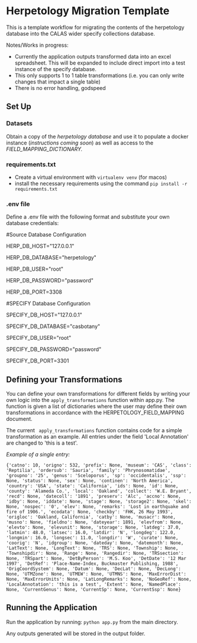 # Herpetology Migration Template

This is a template workflow for migrating the contents of the herpetology database into the CALAS wider specify collections database.


Notes/Works in progress:

* Currently the application outputs transformed data into an excel spreadsheet. This will be expanded to include direct import into a test instance of the specify database.
* This only supports 1 to 1 table transformations (i.e. you can only write changes that impact a single table)
* There is no error handling, godspeed

## Set Up

### Datasets

Obtain a copy of the *herpetology database* and use it to populate a docker instance (*instructions coming soon*) as well as access to the *FIELD_MAPPING_DICTIONARY.*

### requirements.txt

* Create a virtual environment with `virtualenv venv` (for macos)
* install the necessary requirements using the command `pip install -r requirements.txt`

### .env file

Define a .env file with the following format and substitute your own database credentials:

#Source Database Configuration

HERP_DB_HOST="127.0.0.1"

HERP_DB_DATABASE="herpetology"

HERP_DB_USER="root"

HERP_DB_PASSWORD="password"

HERP_DB_PORT=3308

#SPECIFY Database Configuration

SPECIFY_DB_HOST="127.0.0.1"

SPECIFY_DB_DATABASE="casbotany"

SPECIFY_DB_USER="root"

SPECIFY_DB_PASSWORD="password"

SPECIFY_DB_PORT=3301

## Defining your Transformations

You can define your own transformations for different fields by writing your own logic into the `apply_transformations` function within app.py. The function is given a list of dictionaries where the user may define their own transformations in accordance with the HERPETOLOGY_FIELD_MAPPING document. 

The current ` apply_transformations` function contains code for a simple transformation as an example. All entries under the field 'Local Annotation' are changed to 'this is a test'.

*Example of a single entry:*

```
{'catno': 10, 'origno': 532, 'prefix': None, 'museum': 'CAS', 'class': 'Reptilia', 'ordersub': 'Sauria', 'family': 'Phrynosomatidae', 'groupno': '25', 'genus': 'Sceloporus', 'sp': 'occidentalis', 'ssp': None, 'status': None, 'sex': None, 'continen': 'North America', 'country': 'USA', 'state': 'California', 'ids': None, 'id': None, 'county': 'Alameda Co.', 'local': 'Oakland', 'collect': 'W.E. Bryant', 'recd': None, 'datecoll': '1891', 'preserv': 'Alc', 'accno': None, 'idby': None, 'iddate': None, 'stage': None, 'storage2': None, 'skel': None, 'nospec': '0', 'elev': None, 'remarks': 'Lost in earthquake and fire of 1906.', 'ecodata': None, 'checkby': 'FHK, 26 May 1993', 'origloc': 'Oakland, California', 'catby': None, 'musacr': None, 'musno': None, 'fieldno': None, 'dateyear': 1891, 'elevfrom': None, 'elevto': None, 'elevunit': None, 'storage': None, 'latdeg': 37.0, 'latmin': 48.0, 'latsec': 16.0, 'latdir': 'N', 'longdeg': 122.0, 'longmin': 16.0, 'longsec': 11.0, 'longdir': 'W', 'curate': None, 'coorig': 'N', 'idgroup': None, 'dateday': None, 'datemonth': None, 'LatText': None, 'LongText': None, 'TRS': None, 'Township': None, 'Townshipdir': None, 'Range': None, 'Rangedir': None, 'TRSsection': None, 'TRSpart': None, 'DetByPerson': 'M.S. Koo', 'DetDate': '12 Mar 1997', 'DetRef': 'Place-Name-Index, Buckmaster Publishing, 1988', 'OrigCoordSystem': None, 'Datum': None, 'DecLat': None, 'DecLong': None, 'UTMZone': None, 'UTMEW': None, 'UTMNS': None, 'MaxErrorDist': None, 'MaxErrorUnits': None, 'LatLongRemarks': None, 'NoGeoRef': None, 'LocalAnnotation': 'this is a test', 'Extent': None, 'NamedPlace': None, 'CurrentGenus': None, 'CurrentSp': None, 'CurrentSsp': None}
```


## Running the Application

Run the application by running: `python app.py` from the main directory.

Any outputs generated will be stored in the output folder.
